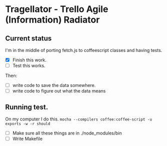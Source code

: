 # Tragellator - Trello Agile (Information) Radiator

## Current status

I'm in the middle of porting fetch.js to coffeescript classes and having tests.

- [x] Finish this work.
- [ ] Test this works.

Then:

- [ ] write code to save the data somewhere.
- [ ] write code to figure out what the data means

## Running test.

On my computer I do this. `mocha --compilers coffee:coffee-script -u exports -w -r should`

- [ ] Make sure all these things are in ./node_modules/bin
- [ ] Write Makefile